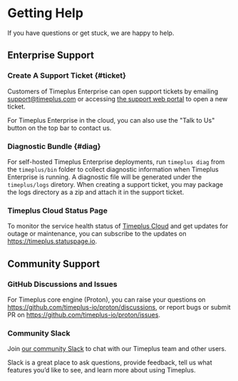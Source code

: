# Getting Help

If you have questions or get stuck, we are happy to help.

## Enterprise Support

### Create A Support Ticket {#ticket}
Customers of Timeplus Enterprise can open support tickets by emailing [support@timeplus.com](mailto:support@timeplus.com) or accessing [the support web portal](https://support.timeplus.com/tickets) to open a new ticket.

For Timeplus Enterprise in the cloud, you can also use the "Talk to Us" button on the top bar to contact us.

### Diagnostic Bundle {#diag}
For self-hosted Timeplus Enterprise deployments, run `timeplus diag` from the `timeplus/bin` folder to collect diagnostic information when Timeplus Enterprise is running. A diagnostic file will be generated under the `timeplus/logs` diretory. When creating a support ticket, you may package the logs directory as a zip and attach it in the support ticket.

### Timeplus Cloud Status Page

To monitor the service health status of [Timeplus Cloud](https://us.timeplus.cloud) and get updates for outage or maintenance, you can subscribe to the updates on https://timeplus.statuspage.io.

## Community Support

### GitHub Discussions and Issues

For Timeplus core engine (Proton), you can raise your questions on https://github.com/timeplus-io/proton/discussions, or report bugs or submit PR on https://github.com/timeplus-io/proton/issues.

### Community Slack

Join [our community Slack](https://timeplus.com/slack) to chat with our Timeplus team and other users.

Slack is a great place to ask questions, provide feedback, tell us what features you’d like to see, and learn more about using Timeplus.
